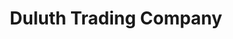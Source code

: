 ---
title: "Duluth Trading Company"
url: /king-of-prussia/duluth-trading-company/
shop: Kleidung
---